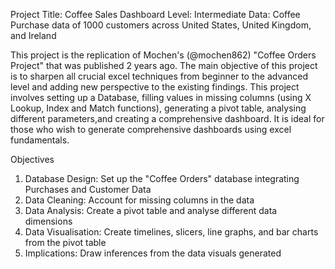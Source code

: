Project Title: Coffee Sales Dashboard
Level: Intermediate
Data: Coffee Purchase data of 1000 customers across United States, United Kingdom, and Ireland

This project is the replication of Mochen's (@mochen862) "Coffee Orders Project" that was published 2 years ago. 
The main objective of this project is to sharpen all crucial excel techniques from beginner to the advanced level and adding new perspective to the existing findings. This project involves setting up a Database, filling values in missing columns (using X Lookup, Index and Match functions), generating a pivot table, analysing different parameters,and creating a comprehensive dashboard. It is ideal for those who wish to generate comprehensive dashboards using excel fundamentals.

Objectives
1. Database Design: Set up the "Coffee Orders" database integrating Purchases and Customer Data
2. Data Cleaning: Account for missing columns in the data
3. Data Analysis: Create a pivot table and analyse different data dimensions
4. Data Visualisation: Create timelines, slicers, line graphs, and bar charts from the pivot table
5. Implications: Draw inferences from the data visuals generated

